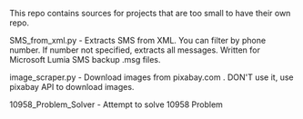 This repo contains sources for projects that are too small to have their own repo.

SMS_from_xml.py - Extracts SMS from XML. You can filter by phone number. If number not specified, extracts all messages.
Written for Microsoft Lumia SMS backup .msg files.

image_scraper.py - Download images from pixabay.com . DON'T use it, use pixabay API to download images.

10958_Problem_Solver - Attempt to solve 10958 Problem
